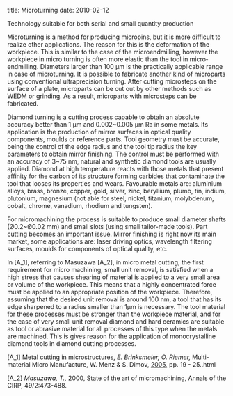 title: Microturning
date: 2010-02-12 

Technology suitable for both serial and small quantity production

Microturning is a method for producing micropins, but it is more difficult to realize other applications. The reason for this is the deformation of the workpiece. This is similar to the case of the microendmilling, however the workpiece in micro turning is often more elastic than the tool in micro­endmilling. Diameters larger than 100 µm is the practically applicable range in case of microturning. It is possible to fabricate another kind of microparts using conventional ultraprecision turning. After cutting microsteps on the surface of a plate, microparts can be cut out by other methods such as WEDM or grinding. As a result, microparts with microsteps can be fabricated.

Diamond turning is a cutting process capable to obtain an absolute accuracy better than 1 µm and 0.002~0.005 µm Ra in some metals. Its application is the production of mirror surfaces in optical quality components, moulds or reference parts. Tool geometry must be accurate, being the control of the edge radius and the tool tip radius the key parameters to obtain mirror finishing. The control must be performed with an accuracy of 3~75 nm, natural and synthetic diamond tools are usually applied. Diamond at high temperature reacts with those metals that present affinity for the carbon of its structure forming carbides that contaminate the tool that looses its properties and wears. Favourable metals are: aluminium alloys, brass, bronze, copper, gold, silver, zinc, beryllium, plumb, tin, indium, plutonium, magnesium (not able for steel, nickel, titanium, molybdenum, cobalt, chrome, vanadium, rhodium and tungsten).

For micromachining the process is suitable to produce small diameter shafts (Ø0.2~Ø0.02 mm) and small slots (using small tailor-made tools). Part cutting becomes an important issue. Mirror finishing is right now its main market, some applications are: laser driving optics, wavelength filtering surfaces, moulds for components of optical quality, etc.

In [A_1], referring to Masuzawa [A_2], in micro metal cutting, the first requirement for micro machining, small unit removal, is satisfied when a high stress that causes shearing of material is applied to a very small area or volume of the workpiece. This means that a highly concentrated force must be applied to an appropriate position of the workpiece. Therefore, assuming that the desired unit removal is around 100 nm, a tool that has its edge sharpened to a radius smaller than 1μm is necessary. The tool material for these processes must be stronger than the workpiece material, and for the case of very small unit removal diamond and hard ceramics are suitable as tool or abrasive material for all processes of this type when the metals are machined. This is gives reason for the application of monocrystalline diamond tools in diamond cutting processes.

 

[A_1]      Metal cutting in microstructures, *E. Brinksmeier, O. Riemer,* Multi-material Micro Manufacture, W. Menz & S. Dimov, [2005,](/content/4M-conference-series/4M-conference-series.html) pp. 19 - 25..html

[A_2]      *Masuzawa, T.,* 2000, State of the art of micromachining, Annals of the CIRP, 49/2:473-488.